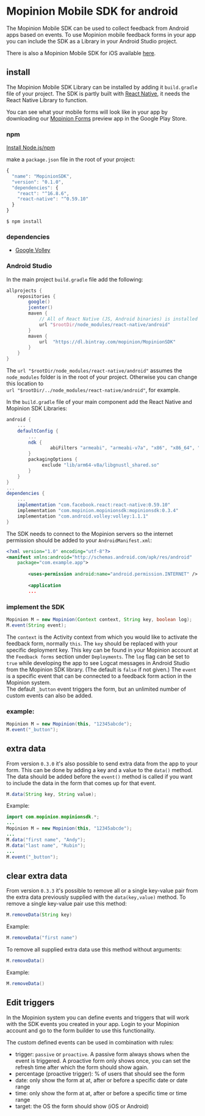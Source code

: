 # Mopinion Mobile SDK for android
The Mopinion Mobile SDK can be used to collect feedback from Android apps based on events.
To use Mopinion mobile feedback forms in your app you can include the SDK as a Library in your Android Studio project.

There is also a Mopinion Mobile SDK for iOS available [here](https://github.com/mopinion/mopinion-sdk-ios).

## install

The Mopinion Mobile SDK Library can be installed by adding it `build.gradle` file of your project.
The SDK is partly built with [React Native](https://facebook.github.io/react-native/), it needs the React Native Library to function.

You can see what your mobile forms will look like in your app by downloading our [Mopinion Forms](https://play.google.com/store/apps/details?id=com.mopinion.news) preview app in the Google Play Store.

### npm

[Install Node.js/npm](https://www.npmjs.com/get-npm)

make a `package.json` file in the root of your project:

```javascript
{
  "name": "MopinionSDK",
  "version": "0.1.0",
  "dependencies": {
    "react": "^16.8.6",
    "react-native": "^0.59.10"
  }
}
```

`$ npm install`

### dependencies

- [Google Volley](https://github.com/google/volley)

### Android Studio

In the main project `build.gradle` file add the following:

```gradle
allprojects {
    repositories {
        google()
        jcenter()
        maven {
            // All of React Native (JS, Android binaries) is installed from npm
            url "$rootDir/node_modules/react-native/android"
        }
        maven {
            url  "https://dl.bintray.com/mopinion/MopinionSDK"
        }
    }
}
```

The `url "$rootDir/node_modules/react-native/android"` assumes the `node_modules` folder is in the root of your project. Otherwise you can change this location to  
`url "$rootDir/../node_modules/react-native/android"`, for example.

In the `build.gradle` file of your main component add the React Native and Mopinion SDK Libraries:

```gradle
android {
	...
	defaultConfig {
		...
		ndk {
		        abiFilters "armeabi", "armeabi-v7a", "x86", "x86_64", "mips", "mips64"
	    }
	    packagingOptions {
			 exclude "lib/arm64-v8a/libgnustl_shared.so"
	    }
	}
}
...
dependencies {
    ...
    implementation "com.facebook.react:react-native:0.59.10"    
    implementation "com.mopinion.mopinionsdk:mopinionsdk:0.3.4"
    implementation "com.android.volley:volley:1.1.1"
}
```

The SDK needs to connect to the Mopinion servers so the internet permission should be added to your `AndroidManifest.xml`:

```xml
<?xml version="1.0" encoding="utf-8"?>
<manifest xmlns:android="http://schemas.android.com/apk/res/android"
    package="com.example.app">
    
		<uses-permission android:name="android.permission.INTERNET" />
		
		<application
		...
```

### implement the SDK
```java
Mopinion M = new Mopinion(Context context, String key, boolean log);
M.event(String event);
```

The `context` is the Activity context from which you would like to activate the feedback form, normally `this`.
The `key` should be replaced with your specific deployment key. This key can be found in your Mopinion account at the `Feedback forms` section under `Deployments`.
The `log` flag can be set to `true` while developing the app to see Logcat messages in Android Studio from the Mopinion SDK library. (The default is `false` if not given.)
The `event` is a specific event that can be connected to a feedback form action in the Mopinion system.  
The default `_button` event triggers the form, but an unlimited number of custom events can also be added.

### example:
```java
Mopinion M = new Mopinion(this, "12345abcde");
M.event("_button");
```

## extra data

From version `0.3.0` it's also possible to send extra data from the app to your form. 
This can be done by adding a key and a value to the `data()` method.
The data should be added before the `event()` method is called if you want to include the data in the form that comes up for that event.

```java
M.data(String key, String value);
```

Example:
```java
import com.mopinion.mopinionsdk.*;
...
Mopinion M = new Mopinion(this, "12345abcde");
...
M.data("first name", "Andy");
M.data("last name", "Rubin");
...
M.event("_button");
```

## clear extra data

From version `0.3.3` it's possible to remove all or a single key-value pair from the extra data previously supplied with the `data(key,value)` method. To remove a single key-value pair use this method:

```java
M.removeData(String key)
```

Example:

```java
M.removeData("first name")
```

To remove all supplied extra data use this method without arguments:

```java
M.removeData()
```

Example:

```java
M.removeData()
```

## Edit triggers
In the Mopinion system you can define events and triggers that will work with the SDK events you created in your app.
Login to your Mopinion account and go to the form builder to use this functionality.

The custom defined events can be used in combination with rules:

* trigger: `passive` or `proactive`. A passive form always shows when the event is triggered. A proactive form only shows once, you can set the refresh time after which the form should show again.  
* percentage (proactive trigger): % of users that should see the form  
* date: only show the form at at, after or before a specific date or date range  
* time: only show the form at at, after or before a specific time or time range  
* target: the OS the form should show (iOS or Android) 
